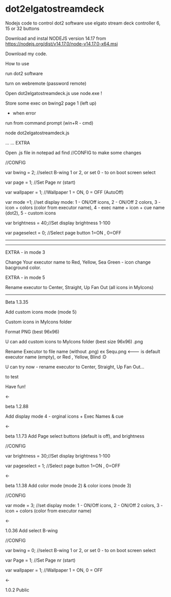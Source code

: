# dot2elgatostreamdeck


Nodejs code to control dot2 software use elgato stream deck controller 6, 15 or 32 buttons

Download and instal NODEJS version 14.17 from https://nodejs.org/dist/v14.17.0/node-v14.17.0-x64.msi

Download my code.




How to use

run dot2 software

turn on webremote (password remote)

Open dot2elgatostreamdeck.js use node.exe !


Store some exec on bwing2 page 1 (left up)




- when error

run from command prompt (win+R - cmd)

node dot2elgatostreamdeck.js

...
...
EXTRA

Open .js file in notepad ad find //CONFIG to make some changes

//CONFIG

var bwing = 2;      //select B-wing 1 or 2, or set 0 - to on boot screen select

var page = 1;       //Set Page nr (start)

var wallpaper = 1;  //Wallpaper 1 = ON, 0 = OFF (AutoOff)

var mode =1;       //set display mode: 1 - ON/Off icons, 2 - ON/Off 2 colors, 3 - icon + colors (color from executor name), 4 - exec name + icon + cue name (dot2), 5 - custom icons

var brightness = 40;//Set display brightness 1-100

var pageselect = 0; //Select page button 1=ON , 0=OFF


----

----


EXTRA - in mode 3

Change Your executor name to Red, Yellow, Sea Green - icon change bacground color.

EXTRA - in mode 5

Rename executor to Center, Straight, Up Fan Out (all icons in MyIcons)


------------
Beta 1.3.35

Add custom icons mode (mode 5)

Custom icons in MyIcons folder

Format PNG (best 96x96)


U can add custom icons to MyIcons folder (best size 96x96) .png

Rename Executor to file name (without .png) ex Sequ.png <--- is default executor name (empty), or Red , Yellow, Blind :D

U can try now - rename executor to Center, Straight, Up Fan Out...

to test

Have fun!


<-

beta 1.2.88

Add display mode 4 - orginal icons + Exec Names & cue

<-

beta
1.1.73 Add Page select buttons (default is off), and brightness

//CONFIG

var brightness = 30;//Set display brightness 1-100

var pageselect = 1; //Select page button 1=ON , 0=OFF

<-

beta
1.1.38 Add color mode (mode 2) & color icons (mode 3)

//CONFIG

var mode = 3;  //set display mode: 1 - ON/Off icons, 2 - ON/Off 2 colors, 3 - icon + colors (color from executor name)

<-

1.0.36 Add select B-wing

//CONFIG

var bwing = 0;      //select B-wing 1 or 2, or set 0 - to on boot screen select

var Page = 1;       //Set Page nr (start)

var wallpaper = 1;  //Wallpaper 1 = ON, 0 = OFF

<-

1.0.2 Public
